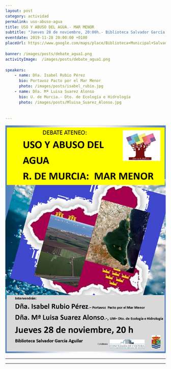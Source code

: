 ```yaml
---
layout: post
category: actividad
permalink: uso-abuso-agua
title: USO Y ABUSO DEL AGUA.- MAR MENOR
subtitle: "Jueves 28 de noviembre, 20:00h.- Biblioteca Salvador García Aguilar"
eventdate: 2019-11-28 20:00:00 +0100
placeUrl: https://www.google.com/maps/place/Biblioteca+Municipal+Salvador+Garc%C3%ADa+Aguilar/@38.0580143,-1.2068741,17z/data=!3m1!4b1!4m5!3m4!1s0xd638752df5e7703:0x7bb1faa78306d56b!8m2!3d38.0580143!4d-1.2046854

banner: /images/posts/debate_agua1.png
activityImage:  /images/posts/debate_agua1.png

speakers:
    - name: Dña. Isabel Rubio Pérez
      bio: Portavoz Pacto por el Mar Menor
      photo: /images/posts/isabel_rubio.jpg
    - name: Dña. Mª Luisa Suarez Alonso
      bio: U. de Murcia.- Dto. de Ecología e Hidrología
      photo: /images/posts/Mluisa_Suarez_Alonso.jpg

   
---
```


![cartel](/images/posts/debate_agua1.png)  

***


***

